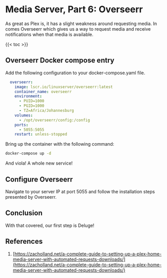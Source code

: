 # Media Server, Part 6: Overseerr

As great as Plex is, it has a slight weakness around requesting media. In comes Overseerr which gives us a way to request media and receive notifications when that media is available.

{{< toc >}}

## Overseerr Docker compose entry

Add the following configuration to your docker-compose.yaml file.

```yaml
  overseerr:
    image: lscr.io/linuxserver/overseerr:latest
    container_name: overseerr
    environment:
      - PUID=1000
      - PGID=1000
      - TZ=Africa/Johannesburg
    volumes:
      - /opt/overseerr/config:/config
    ports:
      - 5055:5055
    restart: unless-stopped
```

Bring up the container with the following command:

```bash
docker-compose up -d
```

And viola! A whole new service!

## Configure Overseerr

Navigate to your server IP at port 5055 and follow the installation steps presented by Overseerr.

## Conclusion

With that covered, our first step is Deluge!

## References

1. [https://zacholland.net/a-complete-guide-to-setting-up-a-plex-home-media-server-with-automated-requests-downloads/](https://zacholland.net/a-complete-guide-to-setting-up-a-plex-home-media-server-with-automated-requests-downloads/)
